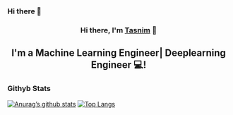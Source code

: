 ### Hi there 👋
<h3 align="center">
Hi there, I'm <a href="https://github.com/tasnimsamir" target="_blank" rel="noreferrer">Tasnim</a> 👋
</h3>

<h2 align="center">
I'm a Machine Learning Engineer| Deeplearning Engineer 💻!
</h2> 

### Githyb Stats
[![Anurag’s github stats](https://github-readme-stats.vercel.app/api?username=tasnimsamir)](https://github.com/tasnimsamir)
[![Top Langs](https://github-readme-stats.vercel.app/api/top-langs/?username=tasnimsamir&layout=compact)](https://github.com/tasnimsamir)
<!--
**tasnimsamir/tasnimsamir** is a ✨ _special_ ✨ repository because its `README.md` (this file) appears on your GitHub profile.

Here are some ideas to get you started:

- 🔭 I’m currently working on ...
- 🌱 I’m currently learning ...
- 👯 I’m looking to collaborate on ...
- 🤔 I’m looking for help with ...
- 💬 Ask me about ...
- 📫 How to reach me: ...
- 😄 Pronouns: ...
- ⚡ Fun fact: ...
-->
